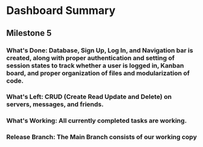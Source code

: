 # Dashboard Summary

## Milestone 5
### What's Done: Database, Sign Up, Log In, and Navigation bar is created, along with proper authentication and setting of session states to track whether a user is logged in, Kanban board, and proper organization of files and modularization of code.
### What's Left: CRUD (Create Read Update and Delete) on servers, messages, and friends.
### What's Working: All currently completed tasks are working.
### Release Branch: The Main Branch consists of our working copy

